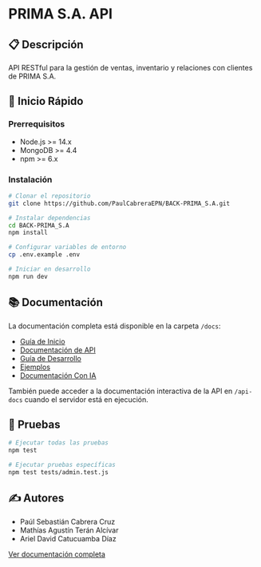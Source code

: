 # PRIMA S.A. API

## 📋 Descripción
API RESTful para la gestión de ventas, inventario y relaciones con clientes de PRIMA S.A.

## 🚀 Inicio Rápido

### Prerrequisitos
- Node.js >= 14.x
- MongoDB >= 4.4
- npm >= 6.x

### Instalación

```bash
# Clonar el repositorio
git clone https://github.com/PaulCabreraEPN/BACK-PRIMA_S.A.git

# Instalar dependencias
cd BACK-PRIMA_S.A
npm install

# Configurar variables de entorno
cp .env.example .env

# Iniciar en desarrollo
npm run dev
```

## 📚 Documentación

La documentación completa está disponible en la carpeta `/docs`:

- [Guía de Inicio](/docs/getting-started/installation.md)
- [Documentación de API](/docs/API/)
- [Guía de Desarrollo](/docs/guides/developer.md)
- [Ejemplos](/docs/examples/)
- [Documentación Con IA](https://deepwiki.com/PaulCabreraEPN/BACK-PRIMA_S.A)

También puede acceder a la documentación interactiva de la API en `/api-docs` cuando el servidor está en ejecución.

## 🧪 Pruebas

```bash
# Ejecutar todas las pruebas
npm test

# Ejecutar pruebas específicas
npm test tests/admin.test.js
```

## ✍️ Autores
- Paúl Sebastián Cabrera Cruz
- Mathías Agustín Terán Alcívar
- Ariel David Catucuamba Díaz

[Ver documentación completa](/docs/README.md)
